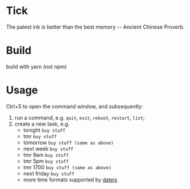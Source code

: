 # Tick

The palest ink is better than the best memory -- Ancient Chinese Proverb.

# Build

build with yarn (not npm)

# Usage

Ctrl+S to open the command window, and subsequently:

1. run a command, e.g. `quit`, `exit`, `reboot`, `restart`, `list`;
2. create a new task, e.g.
   - tonight `buy stuff`
   - tmr `buy stuff`
   - tomorrow `buy stuff (same as above)`
   - next week `buy stuff`
   - tmr 9am `buy stuff`
   - tmr 5pm `buy stuff`
   - tmr 1700 `buy stuff (same as above)`
   - next friday `buy stuff`
   - more time formats supported by [datejs](https://github.com/datejs/Datejs#parsing)
